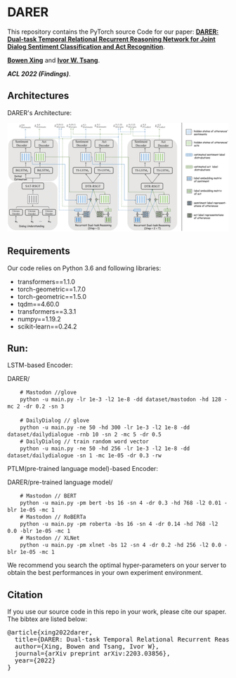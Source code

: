 # DARER
This repository contains the PyTorch source Code for our paper: **[DARER: Dual-task Temporal Relational Recurrent Reasoning Network
for Joint Dialog Sentiment Classification and Act Recognition](https://arxiv.org/abs/2203.03856)**.

**[Bowen Xing](https://scholar.google.com/citations?hl=zh-CN&user=DpBvmGQAAAAJ)** and **[Ivor W. Tsang](https://scholar.google.com/citations?user=rJMOlVsAAAAJ&hl=zh-CN)**.

***ACL 2022 (Findings)***.

## Architectures

DARER's Architecture:

<img src="img/model.png">


## Requirements
Our code relies on Python 3.6 and following libraries:
- transformers==1.1.0
- torch-geometric==1.7.0
- torch-geometric==1.5.0
- tqdm==4.60.0
- transformers==3.3.1
- numpy==1.19.2
- scikit-learn==0.24.2

## Run: 
LSTM-based Encoder:

DARER/
``` shell script
    # Mastodon //glove
    python -u main.py -lr 1e-3 -l2 1e-8 -dd dataset/mastodon -hd 128 -mc 2 -dr 0.2 -sn 3
  
    # DailyDialog // glove
    python -u main.py -ne 50 -hd 300 -lr 1e-3 -l2 1e-8 -dd dataset/dailydialogue -rnb 10 -sn 2 -mc 5 -dr 0.5
    # DailyDialog // train random word vector 
    python -u main.py -ne 50 -hd 256 -lr 1e-3 -l2 1e-8 -dd dataset/dailydialogue -sn 1 -mc 1e-05 -dr 0.3 -rw

```
PTLM(pre-trained language model)-based Encoder:

DARER/pre-trained language model/
``` shell script
    # Mastodon // BERT
    python -u main.py -pm bert -bs 16 -sn 4 -dr 0.3 -hd 768 -l2 0.01 -blr 1e-05 -mc 1
    # Mastodon // RoBERTa
    python -u main.py -pm roberta -bs 16 -sn 4 -dr 0.14 -hd 768 -l2 0.0 -blr 1e-05 -mc 1
    # Mastodon // XLNet
    python -u main.py -pm xlnet -bs 12 -sn 4 -dr 0.2 -hd 256 -l2 0.0 -blr 1e-05 -mc 1
```
We recommend you search the optimal hyper-parameters on your server to obtain the best performances in your own experiment environment.

## Citation
If you use our source code in this repo in your work, please cite our spaper. 
The bibtex are listed below:

<pre>
@article{xing2022darer,
  title={DARER: Dual-task Temporal Relational Recurrent Reasoning Network for Joint Dialog Sentiment Classification and Act Recognition},
  author={Xing, Bowen and Tsang, Ivor W},
  journal={arXiv preprint arXiv:2203.03856},
  year={2022}
}
</pre>
